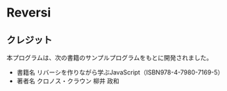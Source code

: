 # Reversi

## クレジット
本プログラムは、次の書籍のサンプルプログラムをもとに開発されました。  
- 書籍名
  リバーシを作りながら学ぶJavaScript（ISBN978-4-7980-7169-5）
- 著者名
  クロノス・クラウン 柳井 政和
